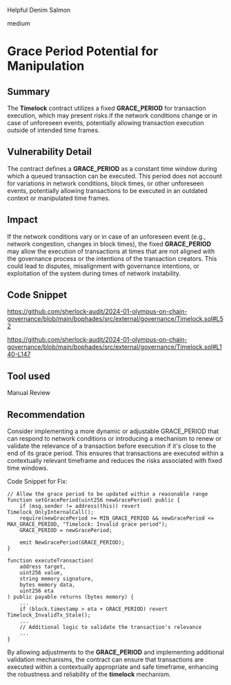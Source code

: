 Helpful Denim Salmon

medium

# Grace Period Potential for Manipulation

## Summary
The **Timelock** contract utilizes a fixed **GRACE_PERIOD** for transaction execution, which may present risks if the network conditions change or in case of unforeseen events, potentially allowing transaction execution outside of intended time frames.
## Vulnerability Detail
The contract defines a **GRACE_PERIOD** as a constant time window during which a queued transaction can be executed. This period does not account for variations in network conditions, block times, or other unforeseen events, potentially allowing transactions to be executed in an outdated context or manipulated time frames.
## Impact
If the network conditions vary or in case of an unforeseen event (e.g., network congestion, changes in block times), the fixed **GRACE_PERIOD** may allow the execution of transactions at times that are not aligned with the governance process or the intentions of the transaction creators. This could lead to disputes, misalignment with governance intentions, or exploitation of the system during times of network instability.
## Code Snippet
https://github.com/sherlock-audit/2024-01-olympus-on-chain-governance/blob/main/bophades/src/external/governance/Timelock.sol#L52

https://github.com/sherlock-audit/2024-01-olympus-on-chain-governance/blob/main/bophades/src/external/governance/Timelock.sol#L140-L147
## Tool used

Manual Review

## Recommendation
Consider implementing a more dynamic or adjustable GRACE_PERIOD that can respond to network conditions or introducing a mechanism to renew or validate the relevance of a transaction before execution if it's close to the end of its grace period. This ensures that transactions are executed within a contextually relevant timeframe and reduces the risks associated with fixed time windows.

Code Snippet for Fix:

```solidity
// Allow the grace period to be updated within a reasonable range
function setGracePeriod(uint256 newGracePeriod) public {
    if (msg.sender != address(this)) revert Timelock_OnlyInternalCall();
    require(newGracePeriod >= MIN_GRACE_PERIOD && newGracePeriod <= MAX_GRACE_PERIOD, "Timelock: Invalid grace period");
    GRACE_PERIOD = newGracePeriod;

    emit NewGracePeriod(GRACE_PERIOD);
}

function executeTransaction(
    address target,
    uint256 value,
    string memory signature,
    bytes memory data,
    uint256 eta
) public payable returns (bytes memory) {
    ...
    if (block.timestamp > eta + GRACE_PERIOD) revert Timelock_InvalidTx_Stale();
    ...
    // Additional logic to validate the transaction's relevance
    ...
}
```
By allowing adjustments to the **GRACE_PERIOD** and implementing additional validation mechanisms, the contract can ensure that transactions are executed within a contextually appropriate and safe timeframe, enhancing the robustness and reliability of the **timelock** mechanism.